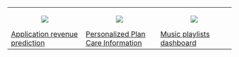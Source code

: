 <table><tr>
<td valign="top" width="33%">
  <p align="center">
    <img src="https://cristianpb.github.io/assets/img/application-revenue-prediction/main-16x9.jpg" />
  </p>
  <a href="https://cristianpb.github.io/blog/application-revenue-prediction">Application revenue prediction</a>
</td>
<td valign="top" width="33%">
  <p align="center">
    <img src="https://cristianpb.github.io/assets/img/external-articles-responsive/plant-care-information-16x9.jpg" />
  </p>
  <a href="https://www.hackster.io/cristianpb/personalized-plant-care-information-7daf9d">Personalized Plan Care Information</a>
</td>
<td valign="top" width="33%">
  <p align="center">
    <img src="https://cristianpb.github.io/assets/img/playlists-dashboard/main-16x9.jpg" />
  </p>
  <a href="https://cristianpb.github.io/blog/playlists-dashboard">Music playlists dashboard</a>
</td>
</tr></table>
